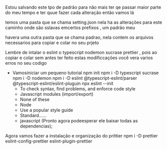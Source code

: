 Estou salvando este tpo de padrão para não mais ter qe passar maior parte do meu tempo e ter quue
fazer cada alteração então vamos lá

temos uma pasta que se chama setting.json nela ha as alterações para este caminho onde são sslavas
emcertos prefixos , um padrão meu

havera uma outra pasta que se chama padrao, nela contem os arquivos necessarios para copiar e colar
no seu prjeto

Lembre de intalar o eslint o typescript nodemon sucrase prettier , pois ao copiar e colar sem antes
ter feito estas modificcações você vera varios erros no seu codigo

- Vamosiniciar um pequeno tutorial
  npm init
  npm i -D typescript sucrase
  npm i -D nodemon
  npm i -D eslint @typescript-eslint/parser @typescript-eslint/eslint-pluguin
  npx eslint --init
  - To check syntax, find problems, and enforce code style
  - Javascript modules (import/export)
  - None of these
  - Node
  - Use a popular style guide
  - Standard......
  - javascript
    (Pronto agora podeesperar ele baixar todas as dependencias);

Agora vamos fazer a instalação e organização do prittier
npm i -D prettier eslint-config-prettier eslint-plugin-prettier
